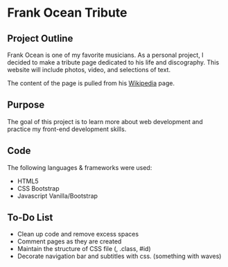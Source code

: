 Frank Ocean Tribute
=====
## Project Outline

Frank Ocean is one of my favorite musicians. As a personal project, I decided to make a tribute page dedicated to his life and discography. This website will include photos, video, and selections of text.

The content of the page is pulled from his [Wikipedia](https://en.wikipedia.org/wiki/Frank_Ocean) page.

## Purpose

The goal of this project is to learn more about web development and practice my front-end development skills.

## Code

The following languages & frameworks were used:

* HTML5
* CSS Bootstrap
* Javascript Vanilla/Bootstrap

## To-Do List

* Clean up code and remove excess spaces
* Comment pages as they are created
* Maintain the structure of CSS file (<Elements>, .class, #id)
* Decorate navigation bar and subtitles with css. (something with waves)
